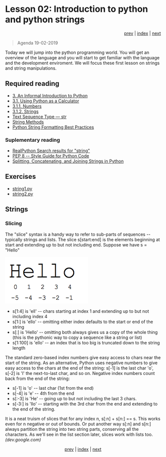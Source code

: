 # Lesson 02: Introduction to python and python strings
<div align="right">
<a href="../../../Lesson-01-Introduction-to-the-Python-elective/blob/master/README.md">prev</a> | 
<a href="https://python-elective-1-spring-2019.github.io/">index</a> | 
<a href="../../../Lesson_03_Python_Types_simple_types_Lists_Tuples_and_Sorting_Functions/blob/master/README.md">next</a>
</div>

> Agenda 19-02-2019

Today we will jump into the python programming world. You will get an overview of the language and you will start to get familiar with the language and the development enviroment. We will focus these first lesson on strings and string manipulations.
## Required reading
* [3. An Informal Introduction to Python](https://docs.python.org/3.7/tutorial/introduction.html#an-informal-introduction-to-python)
* [3.1. Using Python as a Calculator](https://docs.python.org/3.7/tutorial/introduction.html#using-python-as-a-calculator)
* [3.1.1. Numbers](https://docs.python.org/3.7/tutorial/introduction.html#numbers)
* [3.1.2. Strings](https://docs.python.org/3.7/tutorial/introduction.html#strings)
* [Text Sequence Type — str](https://docs.python.org/3.7/library/stdtypes.html#text-sequence-type-str)
* [String Methods](https://docs.python.org/3.7/library/stdtypes.html#string-methods)
* [Python String Formatting Best Practices](https://realpython.com/python-string-formatting/)


### Suplementary reading
* [RealPython Search results for "string"](https://realpython.com/search?q=string)
* [PEP 8 -- Style Guide for Python Code](https://www.python.org/dev/peps/pep-0008/)
* [Splitting, Concatenating, and Joining Strings in Python](https://realpython.com/python-string-split-concatenate-join/)


## Exercises

* [string1.py](exercises/string1.py)
* [string2.py](exercises/string2.py)
<!--
* [letter_change.py](exercises/letter_change.py)
* [Python Strings and Character Data Quiz](https://realpython.com/quizzes/python-strings/)
* [Python Strings and Character Data Quiz](https://realpython.com/quizzes/python-strings/)
-->

## Strings

### Slicing
The "slice" syntax is a handy way to refer to sub-parts of sequences -- typically strings and lists. The slice s[start:end] is the elements beginning at start and extending up to but not including end. Suppose we have s = "Hello"

![](other_materials/hello.png)

* s[1:4] is 'ell' -- chars starting at index 1 and extending up to but not including index 4
* s[1:] is 'ello' -- omitting either index defaults to the start or end of the string
* s[:] is 'Hello' -- omitting both always gives us a copy of the whole thing (this is the pythonic way to copy a sequence like a string or list)
* s[1:100] is 'ello' -- an index that is too big is truncated down to the string length

The standard zero-based index numbers give easy access to chars near the start of the string. As an alternative, Python uses negative numbers to give easy access to the chars at the end of the string: s[-1] is the last char 'o', s[-2] is 'l' the next-to-last char, and so on. Negative index numbers count back from the end of the string:

* s[-1] is 'o' -- last char (1st from the end)
* s[-4] is 'e' -- 4th from the end
* s[:-3] is 'He' -- going up to but not including the last 3 chars.
* s[-3:] is 'llo' -- starting with the 3rd char from the end and extending to the end of the string.

It is a neat truism of slices that for any index n, s[:n] + s[n:] == s. This works even for n negative or out of bounds. Or put another way s[:n] and s[n:] always partition the string into two string parts, conserving all the characters. As we'll see in the list section later, slices work with lists too. _(dev.google.com)_




<div align="center">
<a href="../../../Lesson-01-Introduction-to-the-Python-elective/blob/master/README.md">prev</a> | 
<a href="https://python-elective-1-spring-2019.github.io/">index</a> | 
<a href="../../../Lesson_03_Python_Types_simple_types_Lists_Tuples_and_Sorting_Functions/blob/master/README.md">next</a>
</div>

